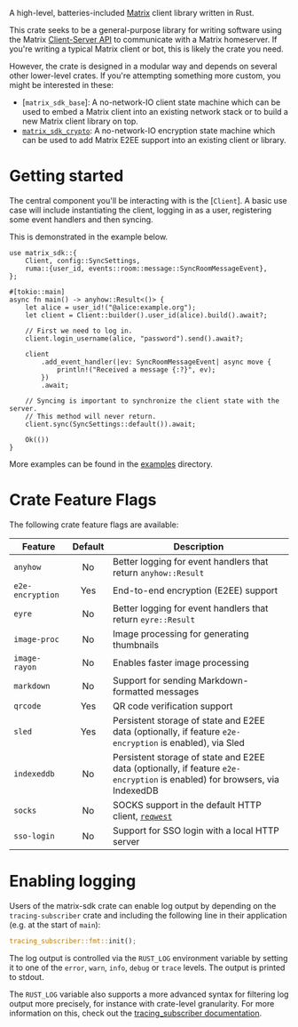A high-level, batteries-included [Matrix](https://matrix.org/) client library
written in Rust.

This crate seeks to be a general-purpose library for writing software using the
Matrix [Client-Server API](https://matrix.org/docs/spec/client_server/latest)
to communicate with a Matrix homeserver. If you're writing a typical Matrix
client or bot, this is likely the crate you need.

However, the crate is designed in a modular way and depends on several
other lower-level crates. If you're attempting something more custom, you might be interested in these:

- [`matrix_sdk_base`]: A no-network-IO client state machine which can be used
  to embed a Matrix client into an existing network stack or to build a new
  Matrix client library on top.
- [`matrix_sdk_crypto`](https://docs.rs/matrix-sdk-crypto/*/matrix_sdk_crypto/):
  A no-network-IO encryption state machine which can be used to add Matrix E2EE
  support into an existing client or library.

# Getting started

The central component you'll be interacting with is the [`Client`]. A basic use
case will include instantiating the client, logging in as a user, registering
some event handlers and then syncing.

This is demonstrated in the example below.

```rust,no_run
use matrix_sdk::{
    Client, config::SyncSettings,
    ruma::{user_id, events::room::message::SyncRoomMessageEvent},
};

#[tokio::main]
async fn main() -> anyhow::Result<()> {
    let alice = user_id!("@alice:example.org");
    let client = Client::builder().user_id(alice).build().await?;

    // First we need to log in.
    client.login_username(alice, "password").send().await?;

    client
        .add_event_handler(|ev: SyncRoomMessageEvent| async move {
            println!("Received a message {:?}", ev);
        })
        .await;

    // Syncing is important to synchronize the client state with the server.
    // This method will never return.
    client.sync(SyncSettings::default()).await;

    Ok(())
}
```

More examples can be found in the [examples] directory.

# Crate Feature Flags

The following crate feature flags are available:

| Feature             | Default | Description                                                                                                                |
| ------------------- | :-----: | -------------------------------------------------------------------------------------------------------------------------- |
| `anyhow`            |   No    | Better logging for event handlers that return `anyhow::Result`                                                             |
| `e2e-encryption`    |   Yes   | End-to-end encryption (E2EE) support                                                                                       |
| `eyre`              |   No    | Better logging for event handlers that return `eyre::Result`                                                               |
| `image-proc`        |   No    | Image processing for generating thumbnails                                                                                 |
| `image-rayon`       |   No    | Enables faster image processing                                                                                            |
| `markdown`          |   No    | Support for sending Markdown-formatted messages                                                                            |
| `qrcode`            |   Yes   | QR code verification support                                                                                               |
| `sled`              |   Yes   | Persistent storage of state and E2EE data (optionally, if feature `e2e-encryption` is enabled), via Sled                   |
| `indexeddb`         |   No    | Persistent storage of state and E2EE data (optionally, if feature `e2e-encryption` is enabled) for browsers, via IndexedDB |
| `socks`             |   No    | SOCKS support in the default HTTP client, [`reqwest`]                                                                      |
| `sso-login`         |   No    | Support for SSO login with a local HTTP server                                                                             |

[`reqwest`]: https://docs.rs/reqwest/0.11.5/reqwest/index.html

# Enabling logging

Users of the matrix-sdk crate can enable log output by depending on the
`tracing-subscriber` crate and including the following line in their
application (e.g. at the start of `main`):

```rust
tracing_subscriber::fmt::init();
```

The log output is controlled via the `RUST_LOG` environment variable by
setting it to one of the `error`, `warn`, `info`, `debug` or `trace` levels.
The output is printed to stdout.

The `RUST_LOG` variable also supports a more advanced syntax for filtering
log output more precisely, for instance with crate-level granularity. For
more information on this, check out the [tracing_subscriber documentation].

[examples]: https://github.com/matrix-org/matrix-rust-sdk/tree/main/crates/matrix-sdk/examples
[tracing_subscriber documentation]: https://tracing.rs/tracing_subscriber/filter/struct.envfilter
